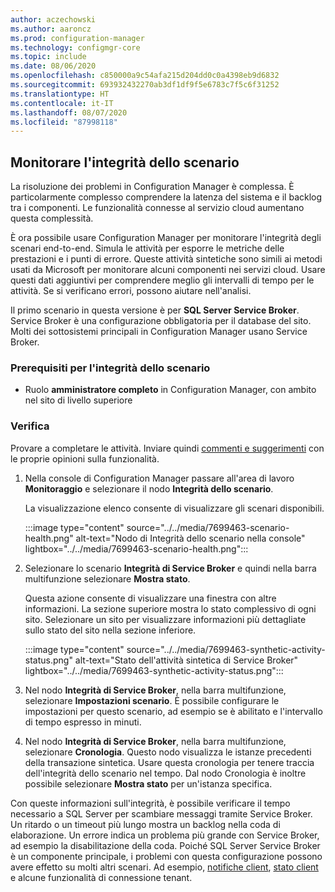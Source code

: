 ```yaml
---
author: aczechowski
ms.author: aaroncz
ms.prod: configuration-manager
ms.technology: configmgr-core
ms.topic: include
ms.date: 08/06/2020
ms.openlocfilehash: c850000a9c54afa215d204dd0c0a4398eb9d6832
ms.sourcegitcommit: 693932432270ab3df1df9f5e6783c7f5c6f31252
ms.translationtype: HT
ms.contentlocale: it-IT
ms.lasthandoff: 08/07/2020
ms.locfileid: "87998118"
---
```

## <a name="monitor-scenario-health"></a><a name="bkmk_health"></a> Monitorare l'integrità dello scenario

<!--7699463-->

La risoluzione dei problemi in Configuration Manager è complessa. È particolarmente complesso comprendere la latenza del sistema e il backlog tra i componenti. Le funzionalità connesse al servizio cloud aumentano questa complessità.

È ora possibile usare Configuration Manager per monitorare l'integrità degli scenari end-to-end. Simula le attività per esporre le metriche delle prestazioni e i punti di errore. Queste attività sintetiche sono simili ai metodi usati da Microsoft per monitorare alcuni componenti nei servizi cloud. Usare questi dati aggiuntivi per comprendere meglio gli intervalli di tempo per le attività. Se si verificano errori, possono aiutare nell'analisi.

Il primo scenario in questa versione è per **SQL Server Service Broker**. Service Broker è una configurazione obbligatoria per il database del sito. Molti dei sottosistemi principali in Configuration Manager usano Service Broker.

### <a name="prerequisites-for-scenario-health"></a>Prerequisiti per l'integrità dello scenario

- Ruolo **amministratore completo** in Configuration Manager, con ambito nel sito di livello superiore

### <a name="try-it-out"></a>Verifica

Provare a completare le attività. Inviare quindi [commenti e suggerimenti](../../technical-preview-2003.md#bkmk_feedback) con le proprie opinioni sulla funzionalità.

1. Nella console di Configuration Manager passare all'area di lavoro **Monitoraggio** e selezionare il nodo **Integrità dello scenario**.

    La visualizzazione elenco consente di visualizzare gli scenari disponibili.

    :::image type="content" source="../../media/7699463-scenario-health.png" alt-text="Nodo di Integrità dello scenario nella console" lightbox="../../media/7699463-scenario-health.png":::

1. Selezionare lo scenario **Integrità di Service Broker** e quindi nella barra multifunzione selezionare **Mostra stato**.

    Questa azione consente di visualizzare una finestra con altre informazioni. La sezione superiore mostra lo stato complessivo di ogni sito. Selezionare un sito per visualizzare informazioni più dettagliate sullo stato del sito nella sezione inferiore.

    :::image type="content" source="../../media/7699463-synthetic-activity-status.png" alt-text="Stato dell'attività sintetica di Service Broker" lightbox="../../media/7699463-synthetic-activity-status.png":::

1. Nel nodo **Integrità di Service Broker**, nella barra multifunzione, selezionare **Impostazioni scenario**. È possibile configurare le impostazioni per questo scenario, ad esempio se è abilitato e l'intervallo di tempo espresso in minuti.

1. Nel nodo **Integrità di Service Broker**, nella barra multifunzione, selezionare **Cronologia**. Questo nodo visualizza le istanze precedenti della transazione sintetica. Usare questa cronologia per tenere traccia dell'integrità dello scenario nel tempo. Dal nodo Cronologia è inoltre possibile selezionare **Mostra stato** per un'istanza specifica.

Con queste informazioni sull'integrità, è possibile verificare il tempo necessario a SQL Server per scambiare messaggi tramite Service Broker. Un ritardo o un timeout più lungo mostra un backlog nella coda di elaborazione. Un errore indica un problema più grande con Service Broker, ad esempio la disabilitazione della coda. Poiché SQL Server Service Broker è un componente principale, i problemi con questa configurazione possono avere effetto su molti altri scenari. Ad esempio, [notifiche client](../../../../clients/manage/client-notification.md), [stato client](../../../../clients/manage/monitor-clients.md#bkmk_about) e alcune funzionalità di connessione tenant.
